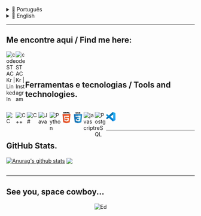 <div>
 <details>
  <summary>🌊 Português</summary>

  ### Ei, tudo bem? Meu nome é Matheus Marcolino e seja bem-vindo ao meu github! ✌️ 

  ## Eu sou um aluno de Ciência da Computação e desenvolvedor de softwares!

  - 🎓 Eu estou atualmente cursando o segundo período do curso de Ciência da Computação na PUC-MG.
  - 📑 Meus projetos atuais são uma cálculadora cientifica desenvolvida com python e uma atualização para o meu RPG de turnos, que trará uma interface gráfica para o jogo.
  - 💹 Objetivos do ano: Contribuir em projetos de código aberto.
  - 🎼 Mais um pouco sobre mim: Eu toco guitarra e baixo no meu tempo livre!
   </details>
 
  <details>
    <summary>🗽 English</summary>

  ### Hey, how you're doing? I'm Matheus Marcolino and welcome to my github! ✌️ 

  ## I´m a computer science student and software developer!

  - 🎓 I'm currently on the second period of my Computer Science degree at PUC-Minas.
  - 📑 My current projects are a scientific calculator and a update to my RPG game, which will include a graphic interface to the game.
  - 💹 2021 goals: Contribute on open source projects.
  - 🎼 More about me: I love to play guitar and bass!
   
  </details>
</div>

---
 ## Me encontre aqui / Find me here:
<div>

  [<img align="left" alt="codeSTACKr | LinkedIn" width="5%" src="https://image.flaticon.com/icons/png/512/174/174857.png" />][linkedin]
  [<img align="left" alt="codeSTACKr | Instagram" width="5%" src="https://image.flaticon.com/icons/png/512/174/174855.png" />][instagram]

  [linkedin]: https://www.linkedin.com/in/matheus-marcolino-a17741208/
  [instagram]: https://www.instagram.com/mmarcolino_/?hl=en
<br />
</div>
<br />

## Ferramentas e tecnologias / Tools and technologies.
<div style="display: inline_block"><br>
  <img align="left" alt="C" width="5%" src="https://upload.wikimedia.org/wikipedia/commons/thumb/1/18/C_Programming_Language.svg/1200px-C_Programming_Language.svg.png" />
  <img align="left" alt="C++" width="6%" src="https://sdtimes.com/wp-content/uploads/2018/03/cpppp.png" />
 <img align="left" alt="C#" width="6%" src="https://iconape.com/wp-content/files/sh/51404/svg/c--4.svg" />
  <img align="left" alt="Java" width="6%" src="https://images.vexels.com/media/users/3/166401/isolated/lists/b82aa7ac3f736dd78570dd3fa3fa9e24-java-programming-language-icon.png" />
  <img align="left" alt="Python" width="6%" src="https://cdn3.iconfinder.com/data/icons/logos-and-brands-adobe/512/267_Python-512.png" />
  <img align="left" alt="HTML5" width="6%" src="https://raw.githubusercontent.com/github/explore/80688e429a7d4ef2fca1e82350fe8e3517d3494d/topics/html/html.png" />
  <img align="left" alt="css3" width="6%" src="https://raw.githubusercontent.com/github/explore/80688e429a7d4ef2fca1e82350fe8e3517d3494d/topics/css/css.png" />
  <img align="left" alt="javascript" width="6%"   src="https://cdn.iconscout.com/icon/free/png-256/javascript-2038874-1720087.png" />
  <img align="left" alt="PostgreSQL" width="6%" src="https://cdn.iconscout.com/icon/free/png-256/postgresql-226047.png"/>
  <img align="left" alt="Visual Studio Code" width="5%" src="https://raw.githubusercontent.com/github/explore/80688e429a7d4ef2fca1e82350fe8e3517d3494d/topics/visual-studio-code/visual-studio-code.png" />
</div>
<br />
<br />

---
## GitHub Stats.
<div>
  <a href="https://github.com/matheusede?tab=repositories" target="_blank"><img height="180em" align="center" src="https://github-readme-stats.vercel.app/api?username=matheusede&show_icons=true&include_all_commits=true&theme=dracula&langs_count=7" alt="Anurag's github   stats" /></a>
  <a href="https://github.com/matheusede?tab=repositories" target="_blank"><img height="180em" align="center" src="https://github-readme-stats.vercel.app/api/top-langs/?username=matheusede&layout=compact&theme=dracula" /></a>
</div>

<br />

---
   ## See you, space cowboy...
   <p align="center">
   <img align="center" alt="Ed" width="400px" src="https://64.media.tumblr.com/51d98865d8113e0e00943bf52b85fce5/tumblr_pwtjfx2HE51vpvdbgo1_500.gifv" />
   </p>
